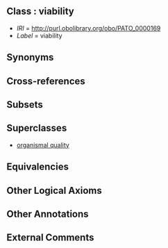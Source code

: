 
## Class : viability

 * *IRI* = http://purl.obolibrary.org/obo/PATO_0000169
 * *Label* = viability

## Synonyms


## Cross-references


## Subsets


## Superclasses

 * [organismal quality](../../PATO/95/PATO_0001995.md)

## Equivalencies


## Other Logical Axioms


## Other Annotations


## External Comments

